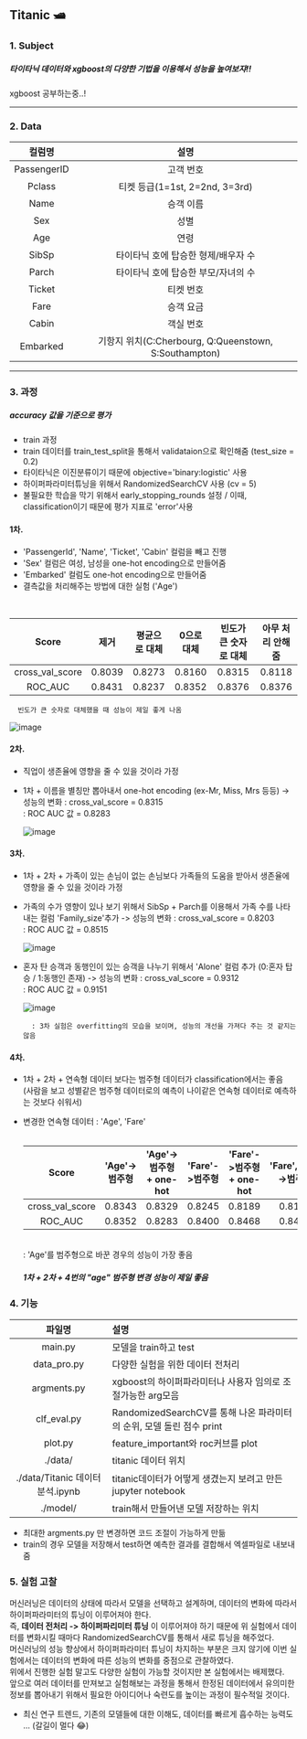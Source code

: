 Titanic 🛥️
---
### 1. Subject
##### 타이타닉 데이터와 xgboost의 다양한 기법을 이용해서 성능을 높여보쟈!!
xgboost 공부하는중..!

---
### 2. Data
 
 컬럼명|설명
 :---:|:---:
 PassengerID|고객 번호
 Pclass|티켓 등급(1=1st, 2=2nd, 3=3rd)
 Name|승객 이름
 Sex|성별
 Age|연령
 SibSp|타이타닉 호에 탑승한 형제/배우자 수
 Parch|타이타닉 호에 탑승한 부모/자녀의 수
 Ticket|티켓 번호
 Fare|승객 요금
 Cabin|객실 번호
 Embarked|기항지 위치(C:Cherbourg, Q:Queenstown, S:Southampton)

---
### 3. 과정
##### accuracy 값을 기준으로 평가
  - train 과정
   - train 데이터를 train_test_split을 통해서 validataion으로 확인해줌 (test_size = 0.2)
   - 타이타닉은 이진분류이기 때문에 objective='binary:logistic' 사용
   - 하이퍼파라미터튜닝을 위해서 RandomizedSearchCV 사용 (cv = 5)
   - 불필요한 학습을 막기 위해서 early_stopping_rounds 설정 / 이때, classification이기 때문에 평가 지표로 'error'사용

#### 1차.
 - 'PassengerId', 'Name', 'Ticket', 'Cabin' 컬럼을 빼고 진행
 - 'Sex' 컬럼은 여성, 남성을 one-hot encoding으로 만들어줌
 - 'Embarked' 컬럼도 one-hot encoding으로 만들어줌
 - 결측값을 처리해주는 방법에 대한 실험 ('Age')
  <br>
  
   Score|제거|평균으로 대체|0으로 대체|빈도가 큰 숫자로 대체|아무 처리 안해줌
   :---:|:---:|:---:|:---:|:---:|:---:
   cross_val_score|0.8039|0.8273|0.8160|0.8315|0.8118
   ROC_AUC|0.8431|0.8237|0.8352|0.8376|0.8376
   
      빈도가 큰 숫자로 대체했을 때 성능이 제일 좋게 나옴
      
![image](https://user-images.githubusercontent.com/55525705/147059211-1941e8ae-4e6d-4f92-abed-b762d3e41aab.png)
    
#### 2차.
 - 직업이 생존율에 영향을 줄 수 있을 것이라 가정
 - 1차 + 이름을 별칭만 뽑아내서 one-hot encoding (ex-Mr, Miss, Mrs 등등)
    -> 성능의 변화
       : cross_val_score = 0.8315 <br>
       : ROC AUC 값 = 0.8283
       
    ![image](https://user-images.githubusercontent.com/55525705/147172012-1801f628-4d7d-4a32-a3b6-72eabab7395a.png)
    
#### 3차.
 - 1차 + 2차 + 가족이 있는 손님이 없는 손님보다 가족들의 도움을 받아서 생존율에 영향을 줄 수 있을 것이라 가정
 - 가족의 수가 영향이 있나 보기 위해서 SibSp + Parch를 이용해서 가족 수를 나타내는 컬럼 'Family_size'추가
    -> 성능의 변화
       : cross_val_score = 0.8203 <br>
       : ROC AUC 값 = 0.8515
       
     ![image](https://user-images.githubusercontent.com/55525705/147173584-9052680a-7531-4458-83cc-0c10fbccd820.png)


 - 혼자 탄 승객과 동행인이 있는 승객을 나누기 위해서 'Alone' 컬럼 추가 (0:혼자 탑승 / 1:동행인 존재)
    -> 성능의 변화
       : cross_val_score = 0.9312 <br>
       : ROC AUC 값 = 0.9151
       
     ![image](https://user-images.githubusercontent.com/55525705/147043711-193a5647-9571-423a-b569-61f88e74eaff.png)
      
         : 3차 실험은 overfitting의 모습을 보이며, 성능의 개선을 가져다 주는 것 같지는 않음
     
#### 4차.
 - 1차 + 2차 + 연속형 데이터 보다는 범주형 데이터가 classification에서는 좋음 <br>
   (사람을 보고 성별같은 범주형 데이터로의 예측이 나이같은 연속형 데이터로 예측하는 것보다 쉬워서)
 - 변경한 연속형 데이터 : 'Age', 'Fare' <br><br>
 
    Score|'Age'->범주형|'Age'->범주형 + one-hot|'Fare'->범주형|'Fare'->범주형 + one-hot|'Fare','Age'->범주형|'Fare','Age'->범주형 + one-hot
    :---:|:---:|:---:|:---:|:---:|:---:|:---:
    cross_val_score|0.8343|0.8329|0.8245|0.8189|0.8161|0.8315
    ROC_AUC|0.8352|0.8283|0.8400|0.8468|0.8400|0.8120
    
    <br>
       : 'Age'를 범주형으로 바꾼 경우의 성능이 가장 좋음
         
   ##### 1차 + 2차 + 4번의 "age" 범주형 변경 성능이 제일 좋음

### 4. 기능

파일명|설명
:---:|:---
main.py|모델을 train하고 test
data_pro.py|다양한 실험을 위한 데이터 전처리
argments.py|xgboost의 하이퍼파라미터나 사용자 임의로 조절가능한 arg모음
clf_eval.py|RandomizedSearchCV를 통해 나온 파라미터의 순위, 모델 돌린 점수 print
plot.py|feature_important와 roc커브를 plot
./data/|titanic 데이터 위치
./data/Titanic 데이터 분석.ipynb|titanic데이터가 어떻게 생겼는지 보려고 만든 jupyter notebook
./model/|train해서 만들어낸 모델 저장하는 위치


 - 최대한 argments.py 만 변경하면 코드 조절이 가능하게 만듦
 - train의 경우 모델을 저장해서 test하면 예측한 결과를 결합해서 엑셀파일로 내보내줌

### 5. 실험 고찰
 머신러닝은 데이터의 상태에 따라서 모델을 선택하고 설계하며, 데이터의 변화에 따라서 하이퍼파라미터의 튜닝이 이루어져야 한다. <br>
 즉, **데이터 전처리 -> 하이퍼파리미터 튜닝** 이 이루어져야 하기 때문에 위 실험에서 데이터를 변화시킬 때마다 RandomizedSearchCV를 통해서 새로 튜닝을 해주었다. <br>
 머신러닝의 성능 향상에서 하이퍼파라미터 튜닝이 차지하는 부분은 크지 않기에 이번 실험에서는 데이터의 변화에 따른 성능의 변화를 중점으로 관찰하였다. <br>
 위에서 진행한 실험 말고도 다양한 실험이 가능할 것이지만 본 실험에서는 배제했다. <br>
 앞으로 여러 데이터를 만져보고 실험해보는 과정을 통해서 한정된 데이터에서 유의미한 정보를 뽑아내기 위해서 필요한 아이디어나 숙련도를 높이는 과정이 필수적일 것이다. <br>
 + 최신 연구 트렌드, 기존의 모델들에 대한 이해도, 데이터를 빠르게 흡수하는 능력도 ... (갈길이 멀다 :joy:)
